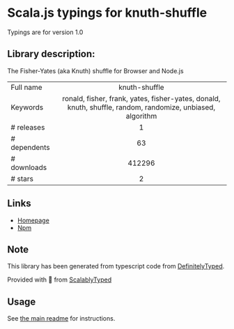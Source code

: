 
# Scala.js typings for knuth-shuffle

Typings are for version 1.0

## Library description:
The Fisher-Yates (aka Knuth) shuffle for Browser and Node.js

|                    |                 |
| ------------------ | :-------------: |
| Full name          | knuth-shuffle |
| Keywords           | ronald, fisher, frank, yates, fisher-yates, donald, knuth, shuffle, random, randomize, unbiased, algorithm |
| # releases         | 1 |
| # dependents       | 63 |
| # downloads        | 412296 |
| # stars            | 2 |

## Links
- [Homepage](https://git.coolaj86.com/coolaj86/knuth-shuffle.js)
- [Npm](https://www.npmjs.com/package/knuth-shuffle)
    


## Note
This library has been generated from typescript code from [DefinitelyTyped](https://definitelytyped.org).

Provided with :purple_heart: from [ScalablyTyped](https://github.com/oyvindberg/ScalablyTyped)

## Usage
See [the main readme](../../readme.md) for instructions.


